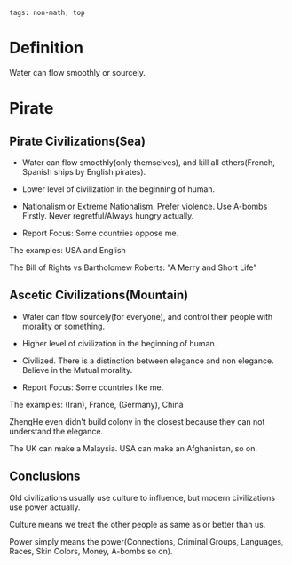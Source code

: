 ```
tags: non-math, top
```
# Definition

Water can flow smoothly or sourcely.

# Pirate

## Pirate Civilizations(Sea)

- Water can flow smoothly(only themselves), and kill all others(French, Spanish ships by English pirates).

- Lower level of civilization in the beginning of human.

- Nationalism or Extreme Nationalism. Prefer violence. Use A-bombs Firstly. Never regretful/Always hungry actually.

- Report Focus: Some countries oppose me. 

The examples: USA and English

The Bill of Rights vs Bartholomew Roberts: "A Merry and Short Life"

## Ascetic Civilizations(Mountain)

- Water can flow sourcely(for everyone), and control their people with morality or something.

- Higher level of civilization in the beginning of human.

- Civilized. There is a distinction between elegance and non elegance. Believe in the Mutual morality.

- Report Focus: Some countries like me.

The examples: (Iran), France, (Germany), China

ZhengHe even didn't build colony in the closest because they can not understand the elegance.

The UK can make a Malaysia. USA can make an Afghanistan, so on.

## Conclusions

Old civilizations usually use culture to influence, but modern civilizations use power actually.

Culture means we treat the other people as same as or better than us.

Power simply means the power(Connections, Criminal Groups, Languages, Races, Skin Colors, Money, A-bombs so on).

<!--
Portuguese, France are also masters of cultural genocide, we just see the Vietnam, but it's not like the UK, the top of tops.

At least VietNamese is a new language, if it's English place......, the Pirates.
-->

<!--
Not Serious:
For Public: Free Sea > Free/Autocratic Mountain > Autocratic Sea
For Personal: Free Sea > Autocratic Sea > Free/Autocratic Mountain

I only heard the math major in the communism society, never heard the business major.

Most of the chairmen have technical backgrounds, not politics, business, so on.

Fucking Business/Politics major > Chemistry/Geology
-->

<!--
In USA or some countries, the strangers may shoot you, may kill you. With a per capita GDP four times that of China, there are people starving to death on the streets, which is hard in China.

In the China, strangers are usually an excellent source and kind signal, Regardless of the fucking skin color.

The glory of fucking United States of America is built on the low caste cleansing. Just like the English.
-->